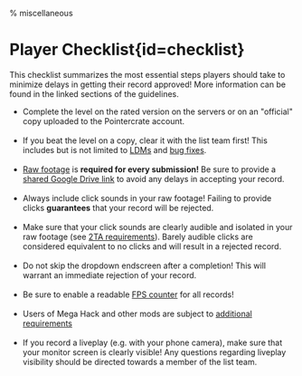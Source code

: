 % miscellaneous

<div class='panel fade js-scroll-anim' data-anim='fade'>

# Player Checklist{id=checklist}

This checklist summarizes the most essential steps players should take to minimize delays in getting their record approved! More information can be found in the linked sections of the guidelines.

- Complete the level on the rated version on the servers or on an "official" copy uploaded to the Pointercrate account.<br><br>
- If you beat the level on a copy, clear it with the list team first! This includes but is not limited to [LDMs](/guidelines/lowdetailmodes/) and [bug fixes](/guidelines/eligibility/#bugfixes).<br><br>
- [Raw footage](/guidelines/rawfootage/) is **required for every submission!** Be sure to provide a [shared Google Drive link](/guidelines/rawfootage#requiredraw) to avoid any delays in accepting your record.<br><br>
- Always include click sounds in your raw footage! Failing to provide clicks **guarantees** that your record will be rejected.<br><br>
- Make sure that your click sounds are clearly audible and isolated in your raw footage (see [2TA requirements](/guidelines/miscellaneous#clicks)). Barely audible clicks are considered equivalent to no clicks and will result in a rejected record.<br><br>
- Do not skip the dropdown endscreen after a completion! This will warrant an immediate rejection of your record.<br><br>
- Be sure to enable a readable [FPS counter](/guidelines/eligibility#fps) for all records!<br><br>
- Users of Mega Hack and other mods are subject to [additional requirements](/guidelines/eligibility#hacks)<br><br>
- If you record a liveplay (e.g. with your phone camera), make sure that your monitor screen is clearly visible! Any questions regarding liveplay visibility should be directed towards a member of the list team.

</div>
